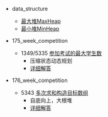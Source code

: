 

- data_structure

    - [最大堆MaxHeap](/src/_python/data_structure/MaxHeap.py)
    - [最小堆MinHeap](/src/_python/data_structure/MinHeap.py)



- 175_week_competition

    - 1349/5335 [参加考试的最大学生数](/src/_python/175_week_competition/5335.py)
        - 压缩状态动态规划
        - [详细解答](https://leetcode-cn.com/problems/maximum-students-taking-exam/solution/xiang-jie-ya-suo-zhuang-tai-dong-tai-gui-hua-jie-f/)

- 176_week_competition
    
    - 5343 [多次求和构造目标数组](/src/_python/175_week_competition/5343.py)
        - 自底向上，大根堆
        - [详细解答](https://leetcode-cn.com/problems/construct-target-array-with-multiple-sums/solution/zui-da-de-na-ge-shi-shang-yi-lun-de-he-tui-shang-q/)